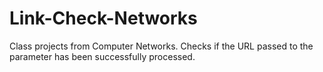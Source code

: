 # Link-Check-Networks
Class projects from Computer Networks. Checks if the URL passed to the parameter has been successfully processed.
